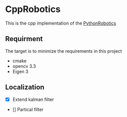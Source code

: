 # CppRobotics

This is the cpp implementation of the [PythonRobotics](https://github.com/AtsushiSakai/PythonRobotics)

## Requirment
The target is to minimize the requirements in this project
- cmake
- opencv 3.3
- Eigen 3

## Localization
- [x] Extend kalman filter
- [] Partical filter

